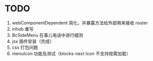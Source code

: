 # TODO

1. webComponentDependent 简化，并暴露方法给外部用来接收 router
2. inhub 重写
3. BcSideMenu 在事儿电话中进行细测
4. jsx 插件安装（完成）
5. css 打包问题
6. menuIcon 功能及测试（blocks-next Icon 不支持按需加载）
